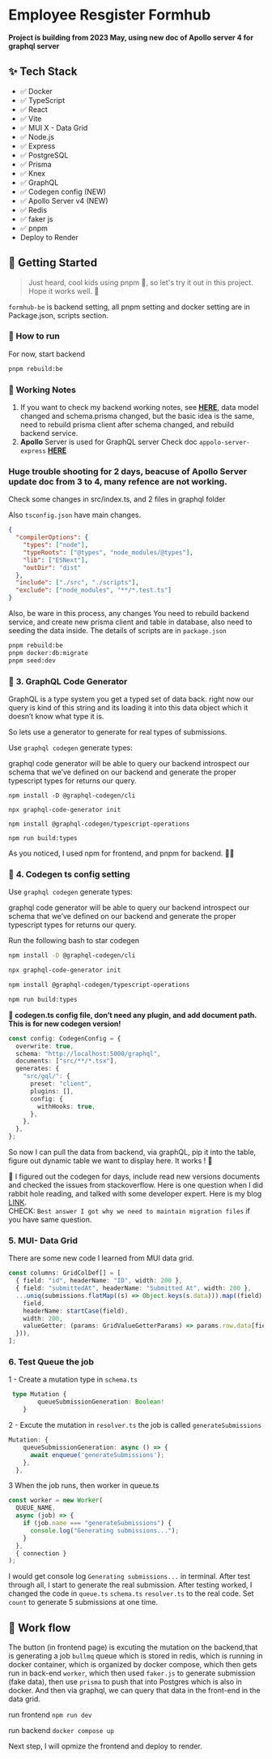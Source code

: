 # Employee Resgister Formhub

**Project is building from 2023 May, using new doc of Apollo server 4 for graphql server**

## ✨ Tech Stack

- ✅ Docker
- ✅ TypeScript
- ✅ React
- ✅ Vite
- ✅ MUI X - Data Grid
- ✅ Node.js
- ✅ Express
- ✅ PostgreSQL
- ✅ Prisma
- ✅ Knex
- ✅ GraphQL
- ✅ Codegen config (NEW)
- ✅ Apollo Server v4 (NEW)
- ✅ Redis
- ✅ faker js
- ✅ pnpm
- Deploy to Render

## 🎃 Getting Started

> Just heard, cool kids using pnpm 👦, so let's try it out in this project. Hope it works well. 🤞

`formhub-be` is backend setting, all pnpm setting and docker setting are in Package.json, scripts section.

### 🚀 How to run

For now, start backend

```bash
pnpm rebuild:be
```

### 📝 Working Notes

1. If you want to check my backend working notes, see [**HERE**](https://github.com/yanliu1111/docker-types-node-postgres-app), data model changed and schema.prisma changed, but the basic idea is the same, need to rebuild prisma client after schema changed, and rebuild backend service.
2. **Apollo** Server is used for GraphQL server
   Check doc `appolo-server-express` [**HERE**](https://www.apollographql.com/docs/apollo-server/migration/#migrate-from-apollo-server-express)

### Huge trouble shooting for 2 days, beacuse of Apollo Server update doc from 3 to 4, many refence are not working.

Check some changes in src/index.ts, and 2 files in graphql folder

Also `tsconfig.json` have main changes.

```json
{
  "compilerOptions": {
    "types": ["node"],
    "typeRoots": ["@types", "node_modules/@types"],
    "lib": ["ESNext"],
    "outDir": "dist"
  },
  "include": ["./src", "./scripts"],
  "exclude": ["node_modules", "**/*.test.ts"]
}
```

Also, be ware in this process, any changes
You need to rebuild backend service, and create new prisma client and table in database, also need to seeding the data inside.
The details of scripts are in `package.json`

```bash
pnpm rebuild:be
pnpm docker:db:migrate
pnpm seed:dev
```

### 🔔 **3. GraphQL Code Generator**

GraphQL is a type system you get a typed set of data back. right now our query is kind of this string and its loading it into this data object which it doesn’t know what type it is.

So lets use a generator to generate for real types of submissions.

Use `graphql codegen` generate types:

graphql code generator will be able to query our backend introspect our schema that we’ve defined on our backend and generate the proper typescript types for returns our query.

`npm install -D @graphql-codegen/cli`

`npx graphql-code-generator init`

`npm install @graphql-codegen/typescript-operations`

`npm run build:types`

As you noticed, I used npm for frontend, and pnpm for backend. 🤷‍♀️

### 🔔 **4. Codegen ts config setting**

Use `graphql codegen` generate types:

graphql code generator will be able to query our backend introspect our schema that we’ve defined on our backend and generate the proper typescript types for returns our query.

Run the following bash to star codegen

```Bash
npm install -D @graphql-codegen/cli

npx graphql-code-generator init

npm install @graphql-codegen/typescript-operations

npm run build:types
```

**📘 codegen.ts config file, don’t need any plugin, and add document path. This is for new codegen version!**

```ts
const config: CodegenConfig = {
  overwrite: true,
  schema: "http://localhost:5000/graphql",
  documents: ["src/**/*.tsx"],
  generates: {
    "src/gql/": {
      preset: "client",
      plugins: [],
      config: {
        withHooks: true,
      },
    },
  },
};
```

So now I can pull the data from backend, via graphQL, pip it into the table, figure out dynamic table we want to display here. It works ! 🎉

📘 I figured out the codegen for days, include read new versions documents and checked the issues from stackoverflow. Here is one question when I did rabbit hole reading, and talked with some developer expert. Here is my blog [LINK](https://www.yancodeblog.codes/).<br > CHECK: `Best answer I got why we need to maintain migration files` if you have same question.

### 5. MUI- Data Grid

There are some new code I learned from MUI data grid.

```ts
const columns: GridColDef[] = [
  { field: "id", headerName: "ID", width: 200 },
  { field: "submittedAt", headerName: "Submitted At", width: 200 },
  ...uniq(submissions.flatMap((s) => Object.keys(s.data))).map((field) => ({
    field,
    headerName: startCase(field),
    width: 200,
    valueGetter: (params: GridValueGetterParams) => params.row.data[field],
  })),
];
```

### 6. Test Queue the job

1 - Create a mutation type in `schema.ts`

```ts
 type Mutation {
        queueSubmissionGeneration: Boolean!
    }
```

2 - Excute the mutation in `resolver.ts`
the job is called `generateSubmissions`

```ts
Mutation: {
    queueSubmissionGeneration: async () => {
      await enqueue('generateSubmissions');
    },
  },
```

3 When the job runs, then worker in queue.ts

```ts
const worker = new Worker(
  QUEUE_NAME,
  async (job) => {
    if (job.name === "generateSubmissions") {
      console.log("Generating submissions...");
    }
  },
  { connection }
);
```

I would get console log `Generating submissions...` in terminal. After test through all, I start to generate the real submission. After testing worked, I changed the code in `queue.ts` `schema.ts` `resolver.ts` to the real code. Set `count` to generate 5 submissions at one time.

## 📝 Work flow

The button (in frontend page) is excuting the mutation on the backend,that is generating a job `bullmq` queue which is stored in redis, which is running in docker container, which is organized by docker compose, which then gets run in back-end `worker`, which then used `faker.js` to generate submission (fake data), then use `prisma` to push that into Postgres which is also in docker. And then via graphql, we can query that data in the front-end in the data grid.

run frontend `npm run dev`

run backend `docker compose up`

Next step, I will opmize the frontend and deploy to render.
